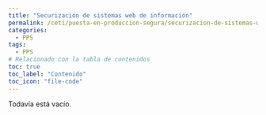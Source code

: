 ```yaml
---
title: "Securización de sistemas web de información"
permalink: /ceti/puesta-en-produccion-segura/securizacion-de-sistemas-web-de-informacion
categories:
  - PPS
tags:
  - PPS
# Relacionado con la tabla de contenidos
toc: true
toc_label: "Contenido"
toc_icon: "file-code"
---
```


Todavía está vacío.
